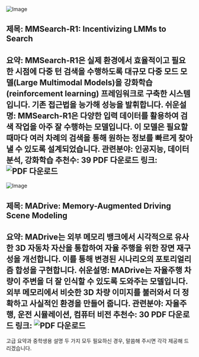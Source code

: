 ![Image](https://cdn-thumbnails.huggingface.co/social-thumbnails/papers/2506.20670.png)
## 제목: MMSearch-R1: Incentivizing LMMs to Search
**요약**: MMSearch-R1은 실제 환경에서 효율적이고 필요한 시점에 다중 턴 검색을 수행하도록 대규모 다중 모드 모델(Large Multimodal Models)을 강화학습(reinforcement learning) 프레임워크로 구축한 시스템입니다. 기존 접근법을 능가해 성능을 발휘합니다.
**쉬운설명**: MMSearch-R1은 다양한 입력 데이터를 활용하여 검색 작업을 아주 잘 수행하는 모델입니다. 이 모델은 필요할 때마다 여러 차례의 검색을 통해 원하는 정보를 빠르게 찾아낼 수 있도록 설계되었습니다.
**관련분야**: 인공지능, 데이터 분석, 강화학습
**추천수**: 39
**PDF 다운로드 링크**: ![PDF 다운로드](https://arxiv.org/pdf/2506.20670)
---

![Image](https://cdn-thumbnails.huggingface.co/social-thumbnails/papers/2506.21520.png)
## 제목: MADrive: Memory-Augmented Driving Scene Modeling
**요약**: MADrive는 외부 메모리 뱅크에서 시각적으로 유사한 3D 자동차 자산을 통합하여 자율 주행을 위한 장면 재구성을 개선합니다. 이를 통해 변경된 시나리오의 포토리얼리즘 합성을 구현합니다.
**쉬운설명**: MADrive는 자율주행 차량이 주변을 더 잘 인식할 수 있도록 도와주는 모델입니다. 외부 메모리에서 비슷한 3D 차량 이미지를 불러와서 더 정확하고 사실적인 환경을 만들어 줍니다.
**관련분야**: 자율주행, 운전 시뮬레이션, 컴퓨터 비전
**추천수**: 30
**PDF 다운로드 링크**: ![PDF 다운로드](https://arxiv.org/pdf/2506.21520)
---

고급 요약과 중학생용 설명 두 가지 모두 필요하신 경우, 말씀해 주시면 각각 제공해 드리겠습니다.